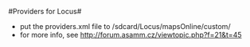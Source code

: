 #Providers for Locus#

* put the providers.xml file to /sdcard/Locus/mapsOnline/custom/
* for more info, see http://forum.asamm.cz/viewtopic.php?f=21&t=45
